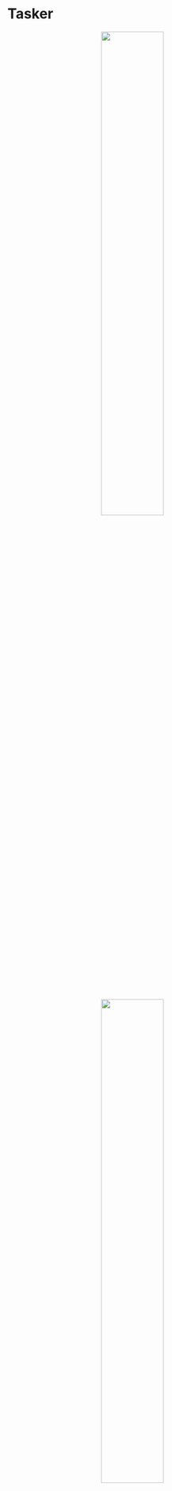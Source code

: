 # Tasker
<p align="middle">
<img src="https://pp.userapi.com/c837634/v837634673/31669/JERB9em1k78.jpg" width="50%">
<img src="https://pp.userapi.com/c837634/v837634673/31672/GqzA8A9-OPo.jpg" width="50%">
</p>
<h1>License</h1>
Copyright 2017 Suslov Sergey

Licensed under the Apache License, Version 2.0 (the "License");
you may not use this file except in compliance with the License.
You may obtain a copy of the License at

   http://www.apache.org/licenses/LICENSE-2.0

Unless required by applicable law or agreed to in writing, software
distributed under the License is distributed on an "AS IS" BASIS,
WITHOUT WARRANTIES OR CONDITIONS OF ANY KIND, either express or implied.
See the License for the specific language governing permissions and
limitations under the License.
